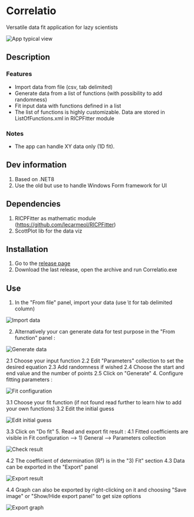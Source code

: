 # Correlatio
Versatile data fit application for lazy scientists

![App typical view](https://github.com/lecarmeol/Correlatio/blob/main/dev/graphics/00_Fullview.png)

## Description
### Features
- Import data from file (csv, tab delimited)
- Generate data from a list of functions (with possibility to add randomness)
- Fit input data with functions defined in a list
- The list of functions is highly customizable. Data are stored in ListOfFunctions.xml in RICPFitter module

### Notes
- The app can handle XY data only (1D fit).

## Dev information
1. Based on .NET8
2. Use the old but use to handle Windows Form framework for UI

## Dependencies
1. RICPFitter as mathematic module (https://github.com/lecarmeol/RICPFitter)
2. ScottPlot lib for the data viz

## Installation
1. Go to the [release page](https://github.com/lecarmeol/Correlatio/releases/)
2. Download the last release, open the archive and run Correlatio.exe

## Use
1. In the "From file" panel, import your data (use \t for tab delimited column)

![Import data](https://github.com/lecarmeol/Correlatio/blob/main/dev/graphics/01_Import_data.png)

2. Alternatively your can generate data for test purpose in the "From function" panel :

![Generate data](https://github.com/lecarmeol/Correlatio/blob/main/dev/graphics/01b_Generate_data.png)

   2.1 Choose your input function
   2.2 Edit "Parameters" collection to set the desired equation
   2.3 Add randomness if wished
   2.4 Choose the start and end value and the number of points
   2.5 Click on "Generate"
4. Configure fitting parameters :

![Fit configuration](https://github.com/lecarmeol/Correlatio/blob/main/dev/graphics/02_Fit_configuration.png)   
   
   3.1 Choose your fit function (if not found read further to learn hiw to add your own functions)
   3.2 Edit the initial guess

![Edit initial guess](https://github.com/lecarmeol/Correlatio/blob/main/dev/graphics/03_Edit_initial_guesses.png)   
   
   3.3 Click on "Do fit"
5. Read and export fit result :
   4.1 Fitted coefficients are visible in Fit configuration --> 1) General --> Parameters collection

 ![Check result](https://github.com/lecarmeol/Correlatio/blob/main/dev/graphics/04_Check_fit_result.png)     
   
   4.2 The coefficient of determination (R²) is in the "3) Fit" section
   4.3 Data can be exported in the "Export" panel

![Export result](https://github.com/lecarmeol/Correlatio/blob/main/dev/graphics/05_Export_data.png)   
   
   4.4 Graph can also be exported by right-clicking on it and choosing "Save image" or "Show/Hide export panel" to get size options

![Export graph](https://github.com/lecarmeol/Correlatio/blob/main/dev/graphics/06_Export_graph.png)   
